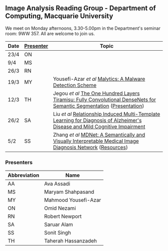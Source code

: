 ## Image Analysis Reading Group - Department of Computing, Macquarie University

We meet on Monday afternoons, 3.30-5.00pm in the Department's seminar room:  9WW 357.  All are welcome to join us.

Date | [Presenter](#presenters) | Topic
---- | --------- | -----
23/4 | ON |
9/4 | MS |
26/3 | RN |
19/3 | MY | Yousefi-Azar _et al_ [Malytics: A Malware Detection Scheme](https://arxiv.org/abs/1803.03465)
12/3 | TH | Jegou _et al_ [The One Hundred Layers Tiramisu: Fully Convolutional DenseNets for Semantic Segmentation](https://arxiv.org/pdf/1611.09326.pdf)  ([Presentation](presentation-2018-03-12.pdf))
26/2 | SA | Liu _et al_ [Relationship Induced Multi-Template Learning for Diagnosis of Alzheimer's Disease and Mild Cognitive Impairment](https://www.ncbi.nlm.nih.gov/pubmed/26742127)
5/2 | SS | Zhang _et al_ [MDNet: A Semantically and Visually Interpretable Medical Image Diagnosis Network](https://arxiv.org/abs/1707.02485) ([Resources](links-2018-02-05.md))

### Presenters

Abbreviation | Name
------------ | ----
AA | Ava Assadi
MS | Maryam Shahpasand
MY | Mahmood Yousefi-Azar
ON | Omid Nezami
RN | Robert Newport
SA | Saruar Alam
SS | Sonit Singh
TH | Taherah Hassanzadeh
